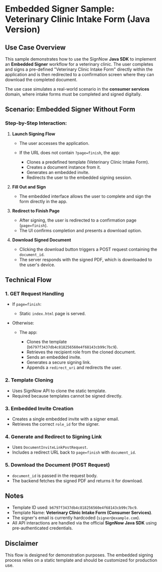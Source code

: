 # Embedded Signer Sample: Veterinary Clinic Intake Form (Java Version)

## Use Case Overview

This sample demonstrates how to use the SignNow **Java SDK** to implement an **Embedded Signer** workflow for a veterinary clinic. The user completes and signs a pre-defined "Veterinary Clinic Intake Form" directly within the application and is then redirected to a confirmation screen where they can download the completed document.

The use case simulates a real-world scenario in the **consumer services** domain, where intake forms must be completed and signed digitally.

## Scenario: Embedded Signer Without Form

### Step-by-Step Interaction:

1. **Launch Signing Flow**

    * The user accesses the application.
    * If the URL does not contain `?page=finish`, the app:

        * Clones a predefined template (Veterinary Clinic Intake Form).
        * Creates a document instance from it.
        * Generates an embedded invite.
        * Redirects the user to the embedded signing session.

2. **Fill Out and Sign**

    * The embedded interface allows the user to complete and sign the form directly in the app.

3. **Redirect to Finish Page**

    * After signing, the user is redirected to a confirmation page (`page=finish`).
    * The UI confirms completion and presents a download option.

4. **Download Signed Document**

    * Clicking the download button triggers a POST request containing the `document_id`.
    * The server responds with the signed PDF, which is downloaded to the user's device.

## Technical Flow

### 1. **GET Request Handling**

* If `page=finish`:

    * Static `index.html` page is served.
* Otherwise:

    * The app:

        * Clones the template (`b6797f3437db4c818256560e4f68143cb99c7bc9`).
        * Retrieves the recipient role from the cloned document.
        * Sends an embedded invite.
        * Generates a secure signing link.
        * Appends a `redirect_uri` and redirects the user.

### 2. **Template Cloning**

* Uses SignNow API to clone the static template.
* Required because templates cannot be signed directly.

### 3. **Embedded Invite Creation**

* Creates a single embedded invite with a signer email.
* Retrieves the correct `role_id` for the signer.

### 4. **Generate and Redirect to Signing Link**

* Uses `DocumentInviteLinkPostRequest`.
* Includes a redirect URL back to `page=finish` with `document_id`.

### 5. **Download the Document (POST Request)**

* `document_id` is passed in the request body.
* The backend fetches the signed PDF and returns it for download.

## Notes

* Template ID used: `b6797f3437db4c818256560e4f68143cb99c7bc9`.
* Template Name: **Veterinary Clinic Intake Form (Consumer Services)**.
* The signer's email is currently hardcoded (`signer@example.com`).
* All API interactions are handled via the official **SignNow Java SDK** using pre-authenticated credentials.

## Disclaimer

This flow is designed for demonstration purposes. The embedded signing process relies on a static template and should be customized for production use.
